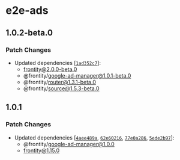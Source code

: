 # e2e-ads

## 1.0.2-beta.0

### Patch Changes

- Updated dependencies [[`1ad352c7`](https://github.com/frontity/frontity/commit/1ad352c7a5c3df7eaff8bf0b15441d0bd27ff3be)]:
  - frontity@2.0.0-beta.0
  - @frontity/google-ad-manager@1.0.1-beta.0
  - @frontity/router@1.3.1-beta.0
  - @frontity/source@1.5.3-beta.0

## 1.0.1

### Patch Changes

- Updated dependencies [[`4aee489a`](https://github.com/frontity/frontity/commit/4aee489a313b4c44fa7f2430b028fbcc1318b7e6), [`62e60216`](https://github.com/frontity/frontity/commit/62e60216198111626d82566507f7f208323ffeee), [`77e0a286`](https://github.com/frontity/frontity/commit/77e0a286ceb8274efb6a473c01c8f60d78b70225), [`5ede2b97`](https://github.com/frontity/frontity/commit/5ede2b977763f7a316bfa3b7659918e8489895eb)]:
  - @frontity/google-ad-manager@1.0.0
  - frontity@1.15.0
